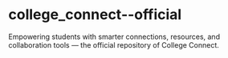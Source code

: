 # college_connect--official
Empowering students with smarter connections, resources, and collaboration tools — the official repository of College Connect.
